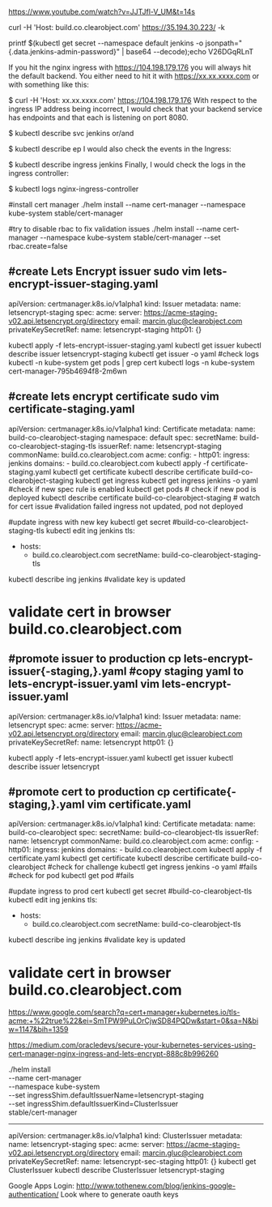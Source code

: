 https://www.youtube.com/watch?v=JJTJfl-V_UM&t=14s

curl -H 'Host: build.co.clearobject.com' https://35.194.30.223/ -k

printf $(kubectl get secret --namespace default jenkins -o jsonpath="{.data.jenkins-admin-password}" | base64 --decode);echo
V26DGqRLnT



If you hit the nginx ingress with https://104.198.179.176 you will always hit the default backend. You either need to hit it with https://xx.xx.xxxx.com or with something like this:

$ curl -H 'Host: xx.xx.xxxx.com' https://104.198.179.176
With respect to the ingress IP address being incorrect, I would check that your backend service has endpoints and that each is listening on port 8080.

$ kubectl describe svc jenkins
or/and

$ kubectl describe ep
I would also check the events in the Ingress:

$ kubectl describe ingress jenkins
Finally, I would check the logs in the ingress controller:

$ kubectl logs nginx-ingress-controller

#install cert manager
./helm install --name cert-manager --namespace kube-system stable/cert-manager

#try to disable rbac to fix validation issues 
./helm install --name cert-manager --namespace kube-system stable/cert-manager --set rbac.create=false

#create Lets Encrypt issuer 
sudo vim lets-encrypt-issuer-staging.yaml
---
apiVersion: certmanager.k8s.io/v1alpha1
kind: Issuer
metadata:
        name: letsencrypt-staging
spec:
        acme:
                server: https://acme-staging-v02.api.letsencrypt.org/directory
                email: marcin.gluc@clearobject.com
                privateKeySecretRef:
                        name: letsencrypt-staging
                http01: {}

kubectl apply -f lets-encrypt-issuer-staging.yaml
kubectl get issuer
kubectl describe issuer letsencrypt-staging
kubectl get issuer -o yaml
#check logs
kubectl -n kube-system get pods | grep cert
kubectl logs -n kube-system cert-manager-795b4694f8-2m6wn 

#create lets encrypt certificate
sudo vim certificate-staging.yaml
---
apiVersion: certmanager.k8s.io/v1alpha1
kind: Certificate
metadata:
  name: build-co-clearobject-staging
  namespace: default
spec:
  secretName: build-co-clearobject-staging-tls
  issuerRef:
    name: letsencrypt-staging
  commonName: build.co.clearobject.com
  acme:
    config:
    - http01:
        ingress: jenkins
      domains:
      - build.co.clearobject.com
kubectl apply -f certificate-staging.yaml
kubectl get certificate
kubectl describe certificate build-co-clearobject-staging
kubectl get ingress
kubectl get ingress jenkins -o yaml #check if new spec rule is enabled
kubectl get pods # check if new pod is deployed
kubectl describe certificate build-co-clearobject-staging # watch for cert issue
#validation failed ingress not updated, pod not deployed 

#update ingress with new key
kubectl get secret
#build-co-clearobject-staging-tls
kubectl edit ing jenkins
  tls:
  - hosts:
    - build.co.clearobject.com
    secretName: build-co-clearobject-staging-tls

kubectl describe ing jenkins #validate key is updated 

# validate cert in browser build.co.clearobject.com 

#promote issuer to production 
cp lets-encrypt-issuer{-staging,}.yaml #copy staging yaml to lets-encrypt-issuer.yaml
vim lets-encrypt-issuer.yaml
---
apiVersion: certmanager.k8s.io/v1alpha1
kind: Issuer
metadata:
        name: letsencrypt
spec:
        acme:
                server: https://acme-v02.api.letsencrypt.org/directory
                email: marcin.gluc@clearobject.com
                privateKeySecretRef:
                        name: letsencrypt
                http01: {}

kubectl apply -f lets-encrypt-issuer.yaml
kubectl get issuer
kubectl describe issuer letsencrypt

#promote cert to production 
cp certificate{-staging,}.yaml
vim certificate.yaml
---
apiVersion: certmanager.k8s.io/v1alpha1
kind: Certificate
metadata:
  name: build-co-clearobject
spec:
  secretName: build-co-clearobject-tls
  issuerRef:
    name: letsencrypt
  commonName: build.co.clearobject.com
  acme:
    config:
    - http01:
        ingress: jenkins
      domains:
              - build.co.clearobject.com
kubectl apply -f certificate.yaml
kubectl get certificate
kubectl describe certificate build-co-clearobject 
#check for challenge
kubectl get ingress jenkins -o yaml #fails
#check for pod
kubectl get pod #fails

#update ingress to prod cert 
kubectl get secret
#build-co-clearobject-tls   
kubectl edit ing jenkins
  tls:
  - hosts:
    - build.co.clearobject.com
    secretName: build-co-clearobject-tls

kubectl describe ing jenkins #validate key is updated 
# validate cert in browser build.co.clearobject.com 

https://www.google.com/search?q=cert+manager+kubernetes.io/tls-acme:+%22true%22&ei=SmTPW9PuLOrCjwSD84PQDw&start=0&sa=N&biw=1147&bih=1359


https://medium.com/oracledevs/secure-your-kubernetes-services-using-cert-manager-nginx-ingress-and-lets-encrypt-888c8b996260

./helm install \
  --name cert-manager \
  --namespace kube-system \
  --set ingressShim.defaultIssuerName=letsencrypt-staging \
  --set ingressShim.defaultIssuerKind=ClusterIssuer \
  stable/cert-manager 

---
apiVersion: certmanager.k8s.io/v1alpha1
kind: ClusterIssuer
metadata:
  name: letsencrypt-staging
spec:
  acme:
    server: https://acme-staging-v02.api.letsencrypt.org/directory
    email: marcin.gluc@clearobject.com
    privateKeySecretRef:
       name: letsencrypt-sec-staging
    http01: {}
kubectl get ClusterIssuer
kubectl describe ClusterIssuer letsencrypt-staging



Google Apps Login: http://www.tothenew.com/blog/jenkins-google-authentication/
Look where to generate oauth keys